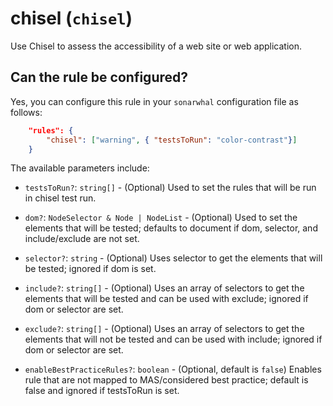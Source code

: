 # chisel (`chisel`)

Use Chisel to assess the accessibility of a web site or web application.

## Can the rule be configured?

Yes, you can configure this rule in your `sonarwhal` configuration file as
follows:

```json
    "rules": {
        "chisel": ["warning", { "testsToRun": "color-contrast"}]
    }
```

The available parameters include:

* `testsToRun?`: `string[]` - (Optional) Used to set the rules that will be run
    in chisel test run.

* `dom?`: `NodeSelector & Node | NodeList` - (Optional) Used to set the elements
    that will be tested; defaults to document if dom, selector, and
    include/exclude are not set.

* `selector?`: `string` - (Optional) Uses selector to get the elements that will
    be tested; ignored if dom is set.

* `include?`: `string[]` - (Optional) Uses an array of selectors to get the
    elements that will be tested and can be used with exclude; ignored if dom or
    selector are set.

* `exclude?`: `string[]` - (Optional) Uses an array of selectors to get the
    elements that will not be tested and can be used with include; ignored if
    dom or selector are set.

* `enableBestPracticeRules?`: `boolean` - (Optional, default is `false`) Enables
    rule that are not mapped to MAS/considered best practice; default is false
    and ignored if testsToRun is set.
